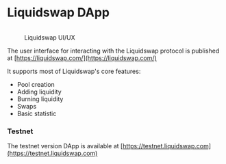 # Liquidswap DApp

<figure><img src="../.gitbook/assets/Снимок экрана 2022-09-06 в 18.50.14.png" alt=""><figcaption><p>Liquidswap UI/UX</p></figcaption></figure>

The user interface for interacting with the Liquidswap protocol is published at [https://liquidswap.com/](https://liquidswap.com/)

It supports most of Liquidswap's core features:

* Pool creation
* Adding liquidity
* Burning liquidity
* Swaps
* Basic statistic

### Testnet

The testnet version DApp is available at [https://testnet.liquidswap.com](https://testnet.liquidswap.com)

